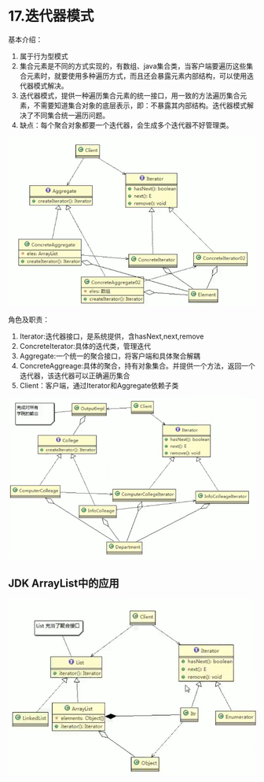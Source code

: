 # 17.迭代器模式

基本介绍：

1. 属于行为型模式
2. 集合元素是不同的方式实现的，有数组、java集合类，当客户端要遍历这些集合元素时，就要使用多种遍历方式，而且还会暴露元素内部结构，可以使用迭代器模式解决。
3. 迭代器模式，提供一种遍历集合元素的统一接口，用一致的方法遍历集合元素，不需要知道集合对象的底层表示，即：不暴露其内部结构。迭代器模式解决了不同集合统一遍历问题。
4. 缺点：每个聚合对象都要一个迭代器，会生成多个迭代器不好管理类。

![1566125877352](assets/1566125877352.png)

角色及职责：

1. Iterator:迭代器接口，是系统提供，含hasNext,next,remove
2. ConcreteIterator:具体的迭代类，管理迭代
3. Aggregate:一个统一的聚合接口，将客户端和具体聚合解耦
4. ConcreteAggreage:具体的聚合，持有对象集合。并提供一个方法，返回一个迭代器，该迭代器可以正确遍历集合
5. Client：客户端，通过Iterator和Aggregate依赖子类

![1566126181911](assets/1566126181911.png)

## JDK ArrayList中的应用

![1566128805772](assets/1566128805772.png)

